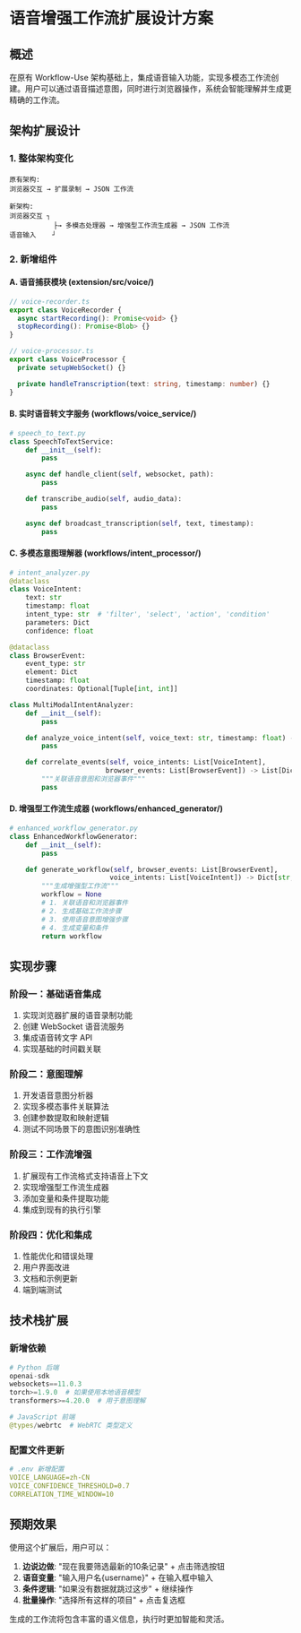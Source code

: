 # 语音增强工作流扩展设计方案

## 概述

在原有 Workflow-Use 架构基础上，集成语音输入功能，实现多模态工作流创建。用户可以通过语音描述意图，同时进行浏览器操作，系统会智能理解并生成更精确的工作流。

## 架构扩展设计

### 1. 整体架构变化

```
原有架构:
浏览器交互 → 扩展录制 → JSON 工作流

新架构:
浏览器交互 ┐
           ├→ 多模态处理器 → 增强型工作流生成器 → JSON 工作流
语音输入    ┘
```

### 2. 新增组件

#### A. 语音捕获模块 (extension/src/voice/)
```typescript
// voice-recorder.ts
export class VoiceRecorder {
  async startRecording(): Promise<void> {}
  stopRecording(): Promise<Blob> {}
}

// voice-processor.ts
export class VoiceProcessor {
  private setupWebSocket() {}

  private handleTranscription(text: string, timestamp: number) {}
}
```

#### B. 实时语音转文字服务 (workflows/voice_service/)
```python
# speech_to_text.py
class SpeechToTextService:
    def __init__(self):
        pass

    async def handle_client(self, websocket, path):
        pass

    def transcribe_audio(self, audio_data):
        pass

    async def broadcast_transcription(self, text, timestamp):
        pass
```

#### C. 多模态意图理解器 (workflows/intent_processor/)
```python
# intent_analyzer.py
@dataclass
class VoiceIntent:
    text: str
    timestamp: float
    intent_type: str  # 'filter', 'select', 'action', 'condition'
    parameters: Dict
    confidence: float

@dataclass
class BrowserEvent:
    event_type: str
    element: Dict
    timestamp: float
    coordinates: Optional[Tuple[int, int]]

class MultiModalIntentAnalyzer:
    def __init__(self):
        pass

    def analyze_voice_intent(self, voice_text: str, timestamp: float) -> VoiceIntent:
        pass

    def correlate_events(self, voice_intents: List[VoiceIntent], 
                        browser_events: List[BrowserEvent]) -> List[Dict]:
        """关联语音意图和浏览器事件"""
        pass
```

#### D. 增强型工作流生成器 (workflows/enhanced_generator/)
```python
# enhanced_workflow_generator.py
class EnhancedWorkflowGenerator:
    def __init__(self):
        pass

    def generate_workflow(self, browser_events: List[BrowserEvent], 
                         voice_intents: List[VoiceIntent]) -> Dict[str, Any]:
        """生成增强型工作流"""
        workflow = None       
        # 1. 关联语音和浏览器事件
        # 2. 生成基础工作流步骤
        # 3. 使用语音意图增强步骤
        # 4. 生成变量和条件
        return workflow
```

## 实现步骤

### 阶段一：基础语音集成
1. 实现浏览器扩展的语音录制功能
2. 创建 WebSocket 语音流服务
3. 集成语音转文字 API
4. 实现基础的时间戳关联

### 阶段二：意图理解
1. 开发语音意图分析器
2. 实现多模态事件关联算法
3. 创建参数提取和映射逻辑
4. 测试不同场景下的意图识别准确性

### 阶段三：工作流增强
1. 扩展现有工作流格式支持语音上下文
2. 实现增强型工作流生成器
3. 添加变量和条件提取功能
4. 集成到现有的执行引擎

### 阶段四：优化和集成
1. 性能优化和错误处理
2. 用户界面改进
3. 文档和示例更新
4. 端到端测试

## 技术栈扩展

### 新增依赖
```python
# Python 后端
openai-sdk
websockets==11.0.3
torch>=1.9.0  # 如果使用本地语音模型
transformers>=4.20.0  # 用于意图理解

# JavaScript 前端
@types/webrtc  # WebRTC 类型定义
```

### 配置文件更新
```yaml
# .env 新增配置
VOICE_LANGUAGE=zh-CN
VOICE_CONFIDENCE_THRESHOLD=0.7
CORRELATION_TIME_WINDOW=10
```

## 预期效果

使用这个扩展后，用户可以：

1. **边说边做**: "现在我要筛选最新的10条记录" + 点击筛选按钮
2. **语音变量**: "输入用户名{username}" + 在输入框中输入
3. **条件逻辑**: "如果没有数据就跳过这步" + 继续操作
4. **批量操作**: "选择所有这样的项目" + 点击复选框

生成的工作流将包含丰富的语义信息，执行时更加智能和灵活。